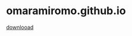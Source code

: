 # omaramiromo.github.io

[downlooad](https://omaramiromo.github.io/repository.aenemapy-2018.01.04.2.zip)
